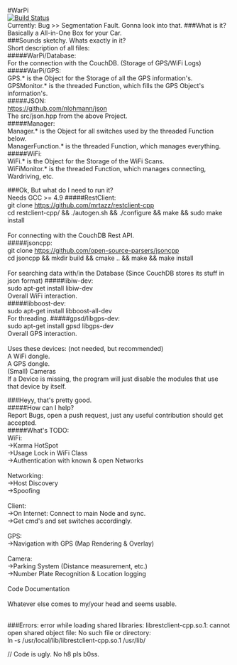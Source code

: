 #WarPi<br />
[![Build Status](http://eberlein.io:8080/buildStatus/icon?job=WarPi)](http://eberlein.io:8080/job/WarPi)
<br />Currently: Bug >> Segmentation Fault. Gonna look into that.
###What is it?<br />
Basically a All-in-One Box for your Car.<br />
###Sounds sketchy. Whats exactly in it?<br />
Short description of all files:<br />
#####WarPi/Database:<br />
For the connection with the CouchDB. (Storage of GPS/WiFi Logs)<br />
#####WarPi/GPS:<br />
GPS.* is the Object for the Storage of all the GPS information's.<br />
GPSMonitor.* is the threaded Function, which fills the GPS Object's information's.<br />
#####JSON:<br />
https://github.com/nlohmann/json<br />
The src/json.hpp from the above Project.<br />
#####Manager:<br />
Manager.* is the Object for all switches used by the threaded Function below.<br />
ManagerFunction.* is the threaded Function, which manages everything.<br />
#####WiFi:<br />
WiFi.* is the Object for the Storage of the WiFi Scans.<br />
WiFiMonitor.* is the threaded Function, which manages connecting, Wardriving, etc.<br />

###Ok, But what do I need to run it?<br />
Needs GCC >= 4.9
#####RestClient:<br />
git clone https://github.com/mrtazz/restclient-cpp<br />
cd restclient-cpp/ && ./autogen.sh && ./configure && make && sudo make install<br />
<br />
For connecting with the CouchDB Rest API.<br />
#####jsoncpp:<br />
git clone https://github.com/open-source-parsers/jsoncpp<br />
cd jsoncpp && mkdir build && cmake .. && make && make install<br />
<br />
For searching data with/in the Database (Since CouchDB stores its stuff in json format)
#####libiw-dev:<br />
sudo apt-get install libiw-dev<br />
Overall WiFi interaction.<br />
#####libboost-dev:<br />
sudo apt-get install libboost-all-dev<br />
For threading.
#####gpsd/libgps-dev:<br />
sudo apt-get install gpsd libgps-dev<br />
Overall GPS interaction.<br />
<br />
Uses these devices: (not needed, but recommended)<br />
A WiFi dongle.<br />
A GPS dongle.<br />
(Small) Cameras<br />
If a Device is missing, the program will just disable the modules that use that device by itself.<br />

###Heyy, that's pretty good.<br />
#####How can I help?<br />
Report Bugs, open a push request, just any useful contribution should get accepted.<br />
#####What's TODO:<br />
WiFi:<br />
->Karma HotSpot<br />
->Usage Lock in WiFi Class<br />
->Authentication with known & open Networks<br />
<br />
Networking:<br />
->Host Discovery<br />
->Spoofing<br />
<br />
Client:<br />
->On Internet: Connect to main Node and sync.<br />
->Get cmd's and set switches accordingly.<br />
<br />
GPS:<br />
->Navigation with GPS (Map Rendering & Overlay)<br />
<br />
Camera:<br />
->Parking System (Distance measurement, etc.)<br />
->Number Plate Recognition & Location logging<br />
<br />
Code Documentation<br />
<br />
Whatever else comes to my/your head and seems usable.<br />
<br />

###Errors:
error while loading shared libraries: librestclient-cpp.so.1: cannot open shared object file: No such file or directory:<br />
ln -s /usr/local/lib/librestclient-cpp.so.1 /usr/lib/<br />

// Code is ugly. No h8 pls b0ss.
